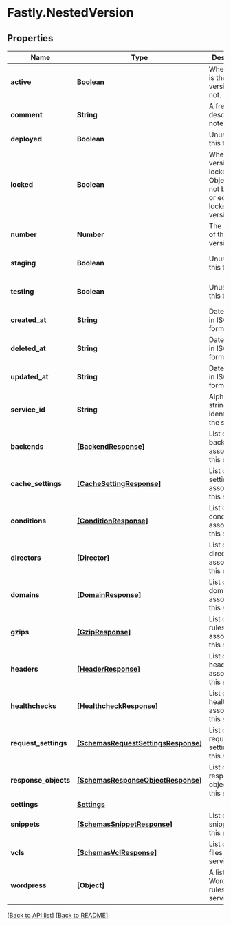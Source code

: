 # Fastly.NestedVersion

## Properties

Name | Type | Description | Notes
------------ | ------------- | ------------- | -------------
**active** | **Boolean** | Whether this is the active version or not. | [optional] [default to false]
**comment** | **String** | A freeform descriptive note. | [optional] 
**deployed** | **Boolean** | Unused at this time. | [optional] 
**locked** | **Boolean** | Whether this version is locked or not. Objects can not be added or edited on locked versions. | [optional] [default to false]
**number** | **Number** | The number of this version. | [optional] [readonly] 
**staging** | **Boolean** | Unused at this time. | [optional] [default to false]
**testing** | **Boolean** | Unused at this time. | [optional] [default to false]
**created_at** | **String** | Date and time in ISO 8601 format. | [optional] [readonly] 
**deleted_at** | **String** | Date and time in ISO 8601 format. | [optional] [readonly] 
**updated_at** | **String** | Date and time in ISO 8601 format. | [optional] [readonly] 
**service_id** | **String** | Alphanumeric string identifying the service. | [optional] [readonly] 
**backends** | [**[BackendResponse]**](BackendResponse.md) | List of backends associated to this service. | [optional] 
**cache_settings** | [**[CacheSettingResponse]**](CacheSettingResponse.md) | List of cache settings associated to this service. | [optional] 
**conditions** | [**[ConditionResponse]**](ConditionResponse.md) | List of conditions associated to this service. | [optional] 
**directors** | [**[Director]**](Director.md) | List of directors associated to this service. | [optional] 
**domains** | [**[DomainResponse]**](DomainResponse.md) | List of domains associated to this service. | [optional] 
**gzips** | [**[GzipResponse]**](GzipResponse.md) | List of gzip rules associated to this service. | [optional] 
**headers** | [**[HeaderResponse]**](HeaderResponse.md) | List of headers associated to this service. | [optional] 
**healthchecks** | [**[HealthcheckResponse]**](HealthcheckResponse.md) | List of healthchecks associated to this service. | [optional] 
**request_settings** | [**[SchemasRequestSettingsResponse]**](SchemasRequestSettingsResponse.md) | List of request settings for this service. | [optional] 
**response_objects** | [**[SchemasResponseObjectResponse]**](SchemasResponseObjectResponse.md) | List of response objects for this service. | [optional] 
**settings** | [**Settings**](Settings.md) |  | [optional] 
**snippets** | [**[SchemasSnippetResponse]**](SchemasSnippetResponse.md) | List of VCL snippets for this service. | [optional] 
**vcls** | [**[SchemasVclResponse]**](SchemasVclResponse.md) | List of VCL files for this service. | [optional] 
**wordpress** | **[Object]** | A list of Wordpress rules with this service. | [optional] 



[[Back to API list]](../../README.md#endpoints) [[Back to README]](../../README.md)
